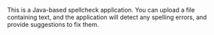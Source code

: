 This is a Java-based spellcheck application. You can upload a file containing text, and the application will detect any spelling errors, and provide suggestions to fix them.

